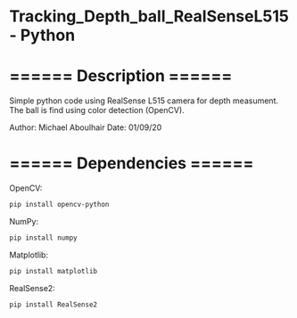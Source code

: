 # Tracking_Depth_ball_RealSenseL515 - Python

# ====== Description ======

Simple python code using RealSense L515 camera for depth measument.
The ball is find using color detection (OpenCV).

Author: Michael Aboulhair
Date: 01/09/20

# ====== Dependencies ======

OpenCV:
```bash
pip install opencv-python
```
NumPy:
```bash
pip install numpy
```
Matplotlib:
```bash
pip install matplotlib
```
RealSense2:
```bash
pip install RealSense2
```
